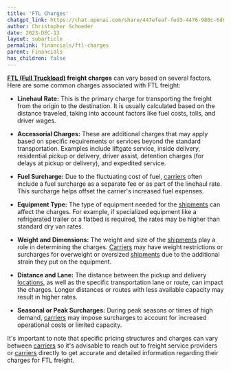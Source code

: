 ```yaml
---
title: 'FTL Charges'
chatgpt_link: https://chat.openai.com/share/447efeaf-fed3-4476-980c-6d6cfadafc3d
author: Christopher Schoeder
date: 2023-DEC-13
layout: subarticle
permalink: financials/ftl-charges
parent: Financials
has_children: false
---
```


**<a href="/modes/air">FTL (Full Truckload)</a> freight charges** can vary based on several factors. Here are some common charges associated with FTL freight:

- **Linehaul Rate:** This is the primary charge for transporting the freight from the origin to the destination. It is usually calculated based on the distance traveled, taking into account factors like fuel costs, tolls, and driver wages.

- **Accessorial Charges:** These are additional charges that may apply based on specific requirements or services beyond the standard transportation. Examples include liftgate service, inside delivery, residential pickup or delivery, driver assist, detention charges (for delays at pickup or delivery), and expedited service.

- **Fuel Surcharge:** Due to the fluctuating cost of fuel, <a href="/carriers/">carriers</a> often include a fuel surcharge as a separate fee or as part of the linehaul rate. This surcharge helps offset the carrier's increased fuel expenses.

- **Equipment Type:** The type of equipment needed for the <a href="/glossery/shipments">shipments</a> can affect the charges. For example, if specialized equipment like a refrigerated trailer or a flatbed is required, the rates may be higher than standard dry van rates.

- **Weight and Dimensions:** The weight and size of the <a href="/glossery/shipments">shipments</a> play a role in determining the charges. <a href="/carriers/">Carriers</a> may have weight restrictions or surcharges for overweight or oversized <a href="/glossery/shipments">shipments</a> due to the additional strain they put on the equipment.

- **Distance and Lane:** The distance between the pickup and delivery <a href="/locations/">locations,</a>  as well as the specific transportation lane or route, can impact the charges. Longer distances or routes with less available capacity may result in higher rates.

- **Seasonal or Peak Surcharges:** During peak seasons or times of high demand, <a href="/carriers/">carriers</a> may impose surcharges to account for increased operational costs or limited capacity.

It's important to note that specific pricing structures and charges can vary between <a href="/carriers">carriers</a> so it's advisable to reach out to freight service providers or <a href="/carriers/">carriers</a> directly to get accurate and detailed information regarding their charges for FTL freight.
